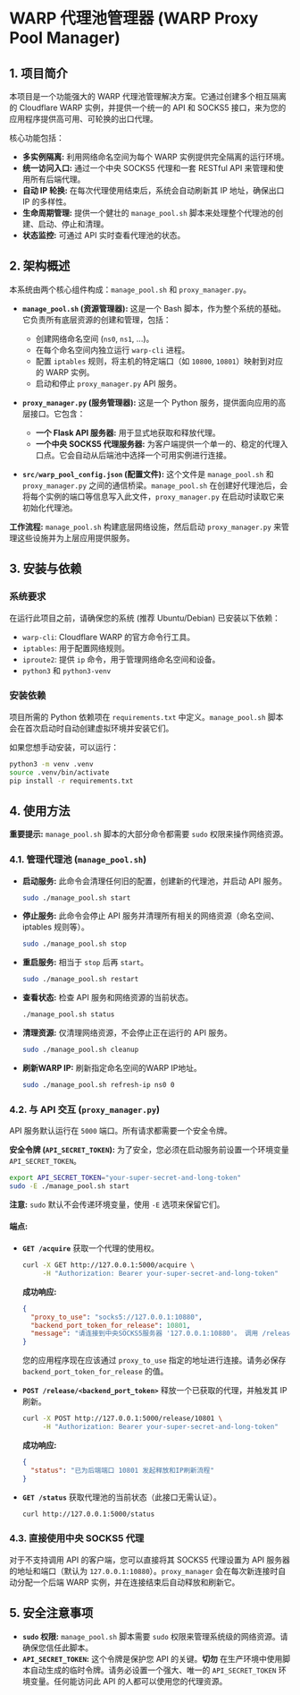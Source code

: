 # WARP 代理池管理器 (WARP Proxy Pool Manager)

## 1. 项目简介

本项目是一个功能强大的 WARP 代理池管理解决方案。它通过创建多个相互隔离的 Cloudflare WARP 实例，并提供一个统一的 API 和 SOCKS5 接口，来为您的应用程序提供高可用、可轮换的出口代理。

核心功能包括：
- **多实例隔离:** 利用网络命名空间为每个 WARP 实例提供完全隔离的运行环境。
- **统一访问入口:** 通过一个中央 SOCKS5 代理和一套 RESTful API 来管理和使用所有后端代理。
- **自动 IP 轮换:** 在每次代理使用结束后，系统会自动刷新其 IP 地址，确保出口 IP 的多样性。
- **生命周期管理:** 提供一个健壮的 `manage_pool.sh` 脚本来处理整个代理池的创建、启动、停止和清理。
- **状态监控:** 可通过 API 实时查看代理池的状态。

## 2. 架构概述

本系统由两个核心组件构成：`manage_pool.sh` 和 `proxy_manager.py`。

- **`manage_pool.sh` (资源管理器):**
  这是一个 Bash 脚本，作为整个系统的基础。它负责所有底层资源的创建和管理，包括：
  - 创建网络命名空间 (`ns0`, `ns1`, ...)。
  - 在每个命名空间内独立运行 `warp-cli` 进程。
  - 配置 `iptables` 规则，将主机的特定端口（如 `10800`, `10801`）映射到对应的 WARP 实例。
  - 启动和停止 `proxy_manager.py` API 服务。

- **`proxy_manager.py` (服务管理器):**
  这是一个 Python 服务，提供面向应用的高层接口。它包含：
  - **一个 Flask API 服务器:** 用于显式地获取和释放代理。
  - **一个中央 SOCKS5 代理服务器:** 为客户端提供一个单一的、稳定的代理入口点。它会自动从后端池中选择一个可用实例进行连接。

- **`src/warp_pool_config.json` (配置文件):**
  这个文件是 `manage_pool.sh` 和 `proxy_manager.py` 之间的通信桥梁。`manage_pool.sh` 在创建好代理池后，会将每个实例的端口等信息写入此文件，`proxy_manager.py` 在启动时读取它来初始化代理池。

**工作流程:** `manage_pool.sh` 构建底层网络设施，然后启动 `proxy_manager.py` 来管理这些设施并为上层应用提供服务。

## 3. 安装与依赖

### 系统要求
在运行此项目之前，请确保您的系统 (推荐 Ubuntu/Debian) 已安装以下依赖：
- `warp-cli`: Cloudflare WARP 的官方命令行工具。
- `iptables`: 用于配置网络规则。
- `iproute2`: 提供 `ip` 命令，用于管理网络命名空间和设备。
- `python3` 和 `python3-venv`

### 安装依赖
项目所需的 Python 依赖项在 `requirements.txt` 中定义。`manage_pool.sh` 脚本会在首次启动时自动创建虚拟环境并安装它们。

如果您想手动安装，可以运行：
```bash
python3 -m venv .venv
source .venv/bin/activate
pip install -r requirements.txt
```

## 4. 使用方法

**重要提示:** `manage_pool.sh` 脚本的大部分命令都需要 `sudo` 权限来操作网络资源。

### 4.1. 管理代理池 (`manage_pool.sh`)

- **启动服务:**
  此命令会清理任何旧的配置，创建新的代理池，并启动 API 服务。
  ```bash
  sudo ./manage_pool.sh start
  ```

- **停止服务:**
  此命令会停止 API 服务并清理所有相关的网络资源（命名空间、iptables 规则等）。
  ```bash
  sudo ./manage_pool.sh stop
  ```

- **重启服务:**
  相当于 `stop` 后再 `start`。
  ```bash
  sudo ./manage_pool.sh restart
  ```

- **查看状态:**
  检查 API 服务和网络资源的当前状态。
  ```bash
  ./manage_pool.sh status
  ```

- **清理资源:**
  仅清理网络资源，不会停止正在运行的 API 服务。
  ```bash
  sudo ./manage_pool.sh cleanup
  ```

- **刷新WARP IP:**
  刷新指定命名空间的WARP IP地址。
  ```bash
  sudo ./manage_pool.sh refresh-ip ns0 0
  ```

### 4.2. 与 API 交互 (`proxy_manager.py`)

API 服务默认运行在 `5000` 端口。所有请求都需要一个安全令牌。

**安全令牌 (`API_SECRET_TOKEN`):**
为了安全，您必须在启动服务前设置一个环境变量 `API_SECRET_TOKEN`。
```bash
export API_SECRET_TOKEN="your-super-secret-and-long-token"
sudo -E ./manage_pool.sh start
```
**注意:** `sudo` 默认不会传递环境变量，使用 `-E` 选项来保留它们。

#### **端点:**

- **`GET /acquire`**
  获取一个代理的使用权。
  ```bash
  curl -X GET http://127.0.0.1:5000/acquire \
       -H "Authorization: Bearer your-super-secret-and-long-token"
  ```
  **成功响应:**
  ```json
  {
    "proxy_to_use": "socks5://127.0.0.1:10880",
    "backend_port_token_for_release": 10801,
    "message": "请连接到中央SOCKS5服务器 '127.0.0.1:10880'。 调用 /release 接口时请使用 'backend_port_token_for_release' (10801)。"
  }
  ```
  您的应用程序现在应该通过 `proxy_to_use` 指定的地址进行连接。请务必保存 `backend_port_token_for_release` 的值。

- **`POST /release/<backend_port_token>`**
  释放一个已获取的代理，并触发其 IP 刷新。
  ```bash
  curl -X POST http://127.0.0.1:5000/release/10801 \
       -H "Authorization: Bearer your-super-secret-and-long-token"
  ```
  **成功响应:**
  ```json
  {
    "status": "已为后端端口 10801 发起释放和IP刷新流程"
  }
  ```

- **`GET /status`**
  获取代理池的当前状态（此接口无需认证）。
  ```bash
  curl http://127.0.0.1:5000/status
  ```

### 4.3. 直接使用中央 SOCKS5 代理

对于不支持调用 API 的客户端，您可以直接将其 SOCKS5 代理设置为 API 服务器的地址和端口（默认为 `127.0.0.1:10880`）。`proxy_manager` 会在每次新连接时自动分配一个后端 WARP 实例，并在连接结束后自动释放和刷新它。

## 5. 安全注意事项

- **`sudo` 权限:** `manage_pool.sh` 脚本需要 `sudo` 权限来管理系统级的网络资源。请确保您信任此脚本。
- **`API_SECRET_TOKEN`:** 这个令牌是保护您 API 的关键。**切勿** 在生产环境中使用脚本自动生成的临时令牌。请务必设置一个强大、唯一的 `API_SECRET_TOKEN` 环境变量。任何能访问此 API 的人都可以使用您的代理资源。